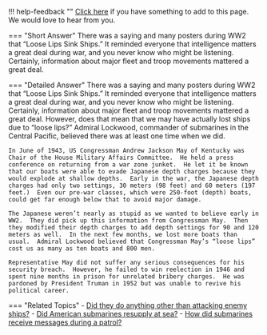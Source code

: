 !!! help-feedback ""
    [Click here](https://other.example.com/feedback) if you have something to add to this page. We would love to hear from you.

=== "Short Answer"
    There was a saying and many posters during WW2 that “Loose Lips Sink Ships.”  It reminded everyone that intelligence matters a great deal during war, and you never know who might be listening. Certainly, information about major fleet and troop movements mattered a great deal.

=== "Detailed Answer"
    There was a saying and many posters during WW2 that “Loose Lips Sink Ships.”  It reminded everyone that intelligence matters a great deal during war, and you never know who might be listening.  Certainly, information about major fleet and troop movements mattered a great deal.  However, does that mean that we may have actually lost ships due to “loose lips?”  Admiral Lockwood, commander of submarines in the Central Pacific, believed there was at least one time when we did.
    
    In June of 1943, US Congressman Andrew Jackson May of Kentucky was Chair of the House Military Affairs Committee.  He held a press conference on returning from a war zone junket.  He let it be known that our boats were able to evade Japanese depth charges because they would explode at shallow depths.  Early in the war, the Japanese depth charges had only two settings, 30 meters (98 feet) and 60 meters (197 feet.)  Even our pre-war classes, which were 250-foot (depth) boats, could get far enough below that to avoid major damage.
    
    The Japanese weren’t nearly as stupid as we wanted to believe early in WW2.  They did pick up this information from Congressman May.  Then they modified their depth charges to add depth settings for 90 and 120 meters as well.  In the next few months, we lost more boats than usual.  Admiral Lockwood believed that Congressman May’s “loose lips” cost us as many as ten boats and 800 men.
    
    Representative May did not suffer any serious consequences for his security breach.  However, he failed to win reelection in 1946 and spent nine months in prison for unrelated bribery charges.  He was pardoned by President Truman in 1952 but was unable to revive his political career.

=== "Related Topics"
    - [Did they do anything other than attacking enemy ships?](./did-they-do-anything-other-than-attacking-enemy-ships.md)
    - [Did American submarines resupply at sea?](./did-american-submarines-resupply-at-sea.md)
    - [How did submarines receive messages during a patrol?](./how-did-submarines-receive-messages-during-a-patrol.md)
